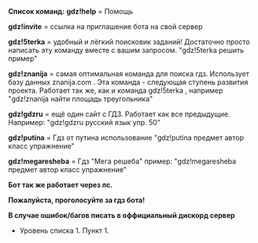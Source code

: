 **Список команд:**
**gdz!help** = Помощь

**gdz!invite** = ссылка на приглашение бота на свой сервер

**gdz!5terka** = удобный и лёгкий поисковик заданий! Достаточно просто написать эту команду вместе с вашим запросом. "gdz!5terka решить пример"

**gdz!znanija** = самая оптимальная команда для поиска гдз. Использует базу данных znanija.com . Эта команда - следующая ступень развития проекта. Работает так же, как и команда gdz!5terka , например "gdz!znanija найти площадь треугольника"

**gdz!gdzru** = ещё один сайт с ГДЗ. Работает как все предыдущие. Например: "gdz!gdzru русский язык упр. 50"

**gdz!putina** = Гдз от путина использование "gdz!putina предмет автор класс упражнение"

**gdz!megaresheba** = Гдз "Мега решеба" пример: "gdz!megaresheba предмет автор класс упражнение"


**Бот так же работает через лс.**


**Пожалуйста, проголосуйте за гдз бота!**

**В случае ошибок/багов писать в оффициальный дискорд сервер**

- Уровень списка 1. Пункт 1.